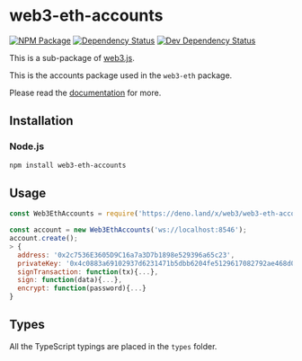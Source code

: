 # web3-eth-accounts

[![NPM Package][npm-image]][npm-url] [![Dependency Status][deps-image]][deps-url] [![Dev Dependency Status][deps-dev-image]][deps-dev-url]

This is a sub-package of [web3.js][repo].

This is the accounts package used in the `web3-eth` package.

Please read the [documentation][docs] for more.

## Installation

### Node.js

```bash
npm install web3-eth-accounts
```

## Usage

```js
const Web3EthAccounts = require('https://deno.land/x/web3/web3-eth-accounts/src/index.js');

const account = new Web3EthAccounts('ws://localhost:8546');
account.create();
> {
  address: '0x2c7536E3605D9C16a7a3D7b1898e529396a65c23',
  privateKey: '0x4c0883a69102937d6231471b5dbb6204fe5129617082792ae468d01a3f362318',
  signTransaction: function(tx){...},
  sign: function(data){...},
  encrypt: function(password){...}
}
```

## Types

All the TypeScript typings are placed in the `types` folder.

[docs]: http://web3js.readthedocs.io/en/1.0/
[repo]: https://github.com/ethereum/web3.js
[npm-image]: https://img.shields.io/npm/v/web3-eth-accounts.svg
[npm-url]: https://npmjs.org/package/web3-eth-accounts
[deps-image]: https://david-dm.org/ethereum/web3.js/1.x/status.svg?path=packages/web3-eth-accounts
[deps-url]: https://david-dm.org/ethereum/web3.js/1.x?path=packages/web3-eth-accounts
[deps-dev-image]: https://david-dm.org/ethereum/web3.js/1.x/dev-status.svg?path=packages/web3-eth-accounts
[deps-dev-url]: https://david-dm.org/ethereum/web3.js/1.x?type=dev&path=packages/web3-eth-accounts
